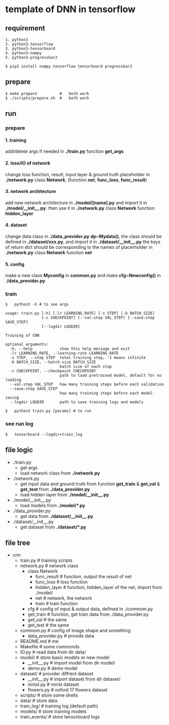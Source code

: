 #   template of DNN in tensorflow

## requirement

```
1. python3
2. python3-tensorflow
3. python3-tensorboard
4. python3-numpy
5. python3-progressbar2
```

```shell
$ pip3 install numpy tensorflow tensorboard progressbar2
```
## prepare

```shell
$ make prepare          #   both work
$ ./scripts/prepare.sh  #   both work
```

##  run

### prepare

#### 1. training
add/delete args if needed in **./train.py** function **get\_args**
#### 2. loss/IO of network
change loss function, result, input layer & ground truth placeholder in **./network.py** class **Network**, (function **net**, **func\_loss**, **func\_result**)
#### 3. network architecture
add new network architecture in **./model/[name].py** and import it in **./model/\_\_init\_\_.py**. then use it in **./network.py** class **Network** function **hidden\_layer**
#### 4. dataset
change data class in **./data\_provider.py** **dp**=**Mydata()**, the class should be defined in **./dataset/xxx.py**, and import it in **./dataset/\_\_init\_\_.py** the keys of return dict should be corresponding to the names of placerholder in **./network.py** class **Network** function **net**
#### 5. config
make a new class **Myconfig** in **common.py** and make **cfg**=**Newconfig()** in **./data\_provider.py**

### train
```shell
$   python3 -h # to see args
```
```
usage: train.py [-h] [-lr LEARNING_RATE] [-s STEP] [-b BATCH_SIZE]
                [-c CHECKPOINT] [--val-step VAL_STEP] [--save-step SAVE_STEP]
                [--logdir LOGDIR]

Training of CNN

optional arguments:
  -h, --help            show this help message and exit
  -lr LEARNING_RATE, --learning-rate LEARNING_RATE
  -s STEP, --step STEP  total training step, -1 means infinite
  -b BATCH_SIZE, --batch-size BATCH_SIZE
                        batch size of each step
  -c CHECKPOINT, --checkpoint CHECKPOINT
                        path to load pretrained model, default for no loading
  --val-step VAL_STEP   how many training steps before each validation
  --save-step SAVE_STEP
                        how many training steps before each model-saving
  --logdir LOGDIR       path to save training logs and models
```

```shel
$   python3 train.py [params] # to run
```

### see run log

```shell
$   tensorboard --logdir=train_log
```


## file logic

* ./train.py
    - get args
    - load network class from **./network.py**
* ./network.py
    - get input data and ground truth from function **get\_train** & **get\_val** & **get\_test** from **./data\_provider.py**
    - load hidden layer from **./model/\_\_init\_\_.py**
* ./model/\_\_init\_\_.py
    - load models from **./model/\*.py**
* ./data\_provider.py
    - get data from **./dataset/\_\_init\_\_.py**
* ./dataset/\_\_init\_\_.py
    - get dataset from **./dataset/\*.py**
 

## file tree
* cnn  
    + train.py # training scripts
    + network.py # network class
        - class Network
            -  func_result # function, output the result of net
            -  func_loss # loss function
            -  hidden_layer # function, hidden_layer of the net, import from ./model/
            -  net # network, the network
            -  train # train function
        - cfg # config of input & output data, defined in ./commom.py
        - get\_train # function, get train data from ./data\_provider.py
        - get\_val # the same
        - get\_test # the same
    + commom.py # config of image shape and something
        - data\_provider.py # provide data
    + README.md # me
    + Makefile # some commonds
    + IO.py # read data from dir data/
    + model/ # store basic models or new model   
        - \_\_init\_\_.py # import model from dir model/
        - demo.py # demo model
    + dataset/ # provider diffrent dataset
        - \_\_init\_\_.py # import dataset from dir dataset/
        - mnist.py # mnist dataset
        - flowers.py # oxford 17 flowers dataset
    + scripts/ # store some shells
    + data/ # store data
    + train\_log/ # training log (default path)
    + models/ # store training models
    + train\_events/ # store tensorboard logs



